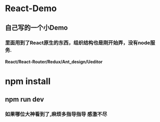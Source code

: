 # React-Demo

## 自己写的一个小Demo

### 里面用到了React原生的东西，组织结构也是刚开始弄，没有node服务.

#### React/React-Router/Redux/Ant_design/Ueditor

# npm install
## npm run dev

### 如果哪位大神看到了,麻烦多指导指导 感激不尽
